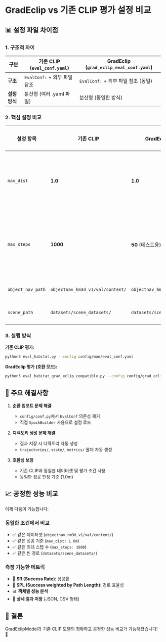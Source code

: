 # GradEclip vs 기존 CLIP 평가 설정 비교

## 📊 **설정 파일 차이점**

### **1. 구조적 차이**

| 구분 | 기존 CLIP (`eval_conf.yaml`) | GradEclip (`grad_eclip_eval_conf.yaml`) |
|------|------------------------------|----------------------------------------|
| **구조** | `EvalConf:` + 외부 파일 참조 | `EvalConf:` + 외부 파일 참조 (동일) |
| **설정 방식** | 분산형 (여러 .yaml 파일) | 분산형 (동일한 방식) |

### **2. 핵심 설정 비교**

| 설정 항목 | 기존 CLIP | GradEclip (호환 버전) | 차이점 |
|-----------|-----------|---------------------|--------|
| `max_dist` | **1.0** | **1.0** | ✅ 동일 (공정한 비교) |
| `max_steps` | **1000** | **50** (테스트용) | ⚠️ 테스트용으로 축소 |
| `object_nav_path` | `objectnav_hm3d_v1/val/content/` | `objectnav_hm3d_v1/val/content/` | ✅ 동일 |
| `scene_path` | `datasets/scene_datasets/` | `datasets/scene_datasets/` | ✅ 동일 |

### **3. 실행 방식**

**기존 CLIP 평가:**
```bash
python3 eval_habitat.py --config config/mon/eval_conf.yaml
```

**GradEclip 평가 (호환 모드):**
```bash
python3 eval_habitat_grad_eclip_compatible.py --config config/grad_eclip_eval_conf.yaml
```

## 🔧 **주요 해결사항**

1. **순환 임포트 문제 해결**
   - `config/conf.py`에서 `EvalConf` 의존성 제거
   - 직접 `SpockBuilder` 사용으로 설정 로드

2. **디렉토리 생성 문제 해결**
   - 결과 저장 시 디렉토리 자동 생성
   - `trajectories/`, `state/`, `metrics/` 폴더 자동 생성

3. **호환성 보장**
   - 기존 CLIP과 동일한 데이터셋 및 평가 조건 사용
   - 동일한 성공 판정 기준 (1.0m)

## 📈 **공정한 성능 비교**

이제 다음이 가능합니다:

### **동일한 조건에서 비교**
- ✅ 같은 데이터셋 (`objectnav_hm3d_v1/val/content/`)
- ✅ 같은 성공 기준 (`max_dist: 1.0m`)
- ✅ 같은 최대 스텝 수 (`max_steps: 1000`)
- ✅ 같은 씬 경로 (`datasets/scene_datasets/`)

### **측정 가능한 메트릭**
- 🎯 **SR (Success Rate)**: 성공률
- 📏 **SPL (Success weighted by Path Length)**: 경로 효율성
- 📊 **객체별 성능 분석**
- 💾 **상세 결과 저장** (JSON, CSV 형태)

## 🎯 **결론**

GradEclipModel과 기존 CLIP 모델의 정확하고 공정한 성능 비교가 가능해졌습니다! 🚀